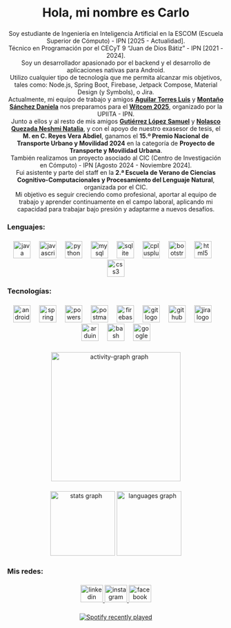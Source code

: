 <h1 align="center">Hola, mi nombre es Carlo</h1>

###
<p align="center">
  Soy estudiante de Ingeniería en Inteligencia Artificial en la ESCOM (Escuela Superior de Cómputo) - IPN [2025 - Actualidad].<br>
  Técnico en Programación por el CECyT 9 “Juan de Dios Bátiz” - IPN [2021 - 2024].<br>
  Soy un desarrollador apasionado por el backend y el desarrollo de aplicaciones nativas para Android.<br>
  Utilizo cualquier tipo de tecnología que me permita alcanzar mis objetivos, tales como: Node.js, Spring Boot, Firebase, Jetpack Compose, Material Design (y Symbols), o Jira.<br>
  Actualmente, mi equipo de trabajo y amigos 
  <a href="https://github.com/luimstumbad00"><strong>Aguilar Torres Luis</strong></a> y 
  <a href="https://github.com/orgs/Softux-inc/people/DannyMontano"><strong>Montaño Sánchez Daniela</strong></a> 
  nos preparamos para el <a href="https://witcom.upiita.ipn.mx"><strong>Witcom 2025</strong></a>, organizado por la UPIITA - IPN.<br>
  Junto a ellos y al resto de mis amigos 
  <a href="https://github.com/chaam6"><strong>Gutiérrez López Samuel</strong></a> y 
  <a href="https://github.com/NeshNolasco"><strong>Nolasco Quezada Neshmi Natalia</strong></a>, 
  y con el apoyo de nuestro exasesor de tesis, el <strong>M. en C. Reyes Vera Abdiel</strong>, ganamos el 
  <strong>15.º Premio Nacional de Transporte Urbano y Movilidad 2024</strong> en la categoría de 
  <strong>Proyecto de Transporte y Movilidad Urbana</strong>.<br>
  También realizamos un proyecto asociado al CIC (Centro de Investigación en Cómputo) - IPN [Agosto 2024 - Noviembre 2024].<br>
  Fui asistente y parte del staff en la <strong>2.ª Escuela de Verano de Ciencias Cognitivo-Computacionales y Procesamiento del Lenguaje Natural</strong>, organizada por el CIC.<br>
  Mi objetivo es seguir creciendo como profesional, aportar al equipo de trabajo y aprender continuamente en el campo laboral, aplicando mi capacidad para trabajar bajo presión y adaptarme a nuevos desafíos.
</p>

 ###


<h3 align="left">Lenguajes:</h3>

###

<div align="center">
  <img src="https://skillicons.dev/icons?i=java" height="40" alt="java logo"  />
  <img width="12" />
  <img src="https://skillicons.dev/icons?i=js" height="40" alt="javascript logo"  />
  <img width="12" />
  <img src="https://skillicons.dev/icons?i=py" height="40" alt="python logo"  />
  <img width="12" />
  <img src="https://skillicons.dev/icons?i=mysql" height="40" alt="mysql logo"  />
  <img width="12" />
  <img src="https://skillicons.dev/icons?i=sqlite" height="40" alt="sqlite logo"  />
  <img width="12" />
  <img src="https://skillicons.dev/icons?i=cpp" height="40" alt="cplusplus logo"  />
  <img width="12" />
  <img src="https://cdn.simpleicons.org/bootstrap/7952B3" height="40" alt="bootstrap logo"  />
  <img width="12" />
  <img src="https://skillicons.dev/icons?i=html" height="40" alt="html5 logo"  />
  <img width="12" />
  <img src="https://skillicons.dev/icons?i=css" height="40" alt="css3 logo"  />
</div>



###


<h3 align="left">Tecnologías:</h3>

###

<div align="center">
  <img src="https://skillicons.dev/icons?i=androidstudio" height="40" alt="androidstudio logo"  />
  <img width="12" />
  <img src="https://skillicons.dev/icons?i=spring" height="40" alt="spring logo"  />
  <img width="12" />
  <img src="https://skillicons.dev/icons?i=powershell" height="40" alt="powershell logo"  />
  <img width="12" />
  <img src="https://skillicons.dev/icons?i=postman" height="40" alt="postman logo"  />
  <img width="12" />
  <img src="https://skillicons.dev/icons?i=firebase" height="40" alt="firebase logo"  />
  <img width="12" />
  <img src="https://skillicons.dev/icons?i=git" height="40" alt="git logo"  />
  <img width="12" />
  <img src="https://skillicons.dev/icons?i=github" height="40" alt="github logo"  />
  <img width="12" />
  <img src="https://cdn.simpleicons.org/jira/0052CC" height="40" alt="jira logo"  />
  <img width="12" />
  <img src="https://skillicons.dev/icons?i=arduino" height="40" alt="arduino logo"  />
  <img width="12" />
  <img src="https://skillicons.dev/icons?i=bash" height="40" alt="bash logo"  />
  <img width="12" />
  <img src="https://skillicons.dev/icons?i=gcp" height="40" alt="googlecloud logo"  />
</div>

###


<div align="center">
  <img src="https://github-readme-activity-graph.vercel.app/graph?username=QVCI&radius=16&theme=redical&area=true&order=5&hide_border=false&hide_title=false" height="300" alt="activity-graph graph"  />
</div>

###

<div align="center">
  <img src="https://github-readme-stats.vercel.app/api?username=QVCI&hide_title=false&hide_rank=false&show_icons=true&include_all_commits=true&count_private=true&disable_animations=false&theme=dracula&locale=en&hide_border=false&order=1" height="150" alt="stats graph"  />
  <img src="https://github-readme-stats.vercel.app/api/top-langs?username=QVCI&locale=en&hide_title=false&layout=compact&card_width=320&langs_count=5&theme=dracula&hide_border=false&order=2" height="150" alt="languages graph"  />
</div>

###

<h3 align="left">Mis redes:</h3>

###

<div align="center">
  <a href="https://www.linkedin.com/in/carlo-iv%C3%A1n-quezada-venegas-24440b305/" target="_blank">
      <img src="https://raw.githubusercontent.com/maurodesouza/profile-readme-generator/master/src/assets/icons/social/linkedin/default.svg" width="52" height="40" alt="linkedin logo" />
  </a>

  <a href="https://www.instagram.com/c4rloi/" target="_blank">
    <img src="https://raw.githubusercontent.com/maurodesouza/profile-readme-generator/master/src/assets/icons/social/instagram/default.svg" width="52" height="40" alt="instagram logo"  />
  </a>
  <a href="https://www.facebook.com/profile.php?id=100071200912413" target="_blank">
    <img src="https://raw.githubusercontent.com/maurodesouza/profile-readme-generator/master/src/assets/icons/social/facebook/default.svg" width="52" height="40" alt="facebook logo"  />
  </a>
</div>

###

<div align="center">
  <a href="https://open.spotify.com/user/xdjzmc8vokjlzrxyhxtwltmf6">
    <img src="https://spotify-recently-played-readme.vercel.app/api?user=xdjzmc8vokjlzrxyhxtwltmf6&count=5&unique=false" alt="Spotify recently played"  />
  </a>
</div>

###
